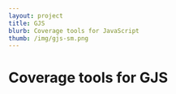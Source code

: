 ```yaml
---
layout: project
title: GJS
blurb: Coverage tools for JavaScript
thumb: /img/gjs-sm.png
---
```


Coverage tools for GJS
======================
